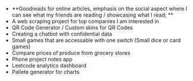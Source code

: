 - **Goodreads for online articles, emphasis on the social aspect where I can see what my friends are reading / showcasing what I read; **
- A web scraping project for top companies I am interested in
- QR Code Generator / Custom skins for QR Codes
- Creating a chatbot with confidential data
- Small games that are accessable with one switch (Small dice or card games)
- Compare prices of produce from grocery stores
- Phone project notes app
- Leetcode analytics dashboard
- Pallete generator for charts